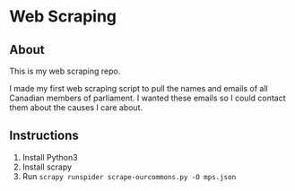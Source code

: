 # Web Scraping

## About

This is my web scraping repo.

I made my first web scraping script to pull the names and emails of all Canadian members of parliament. I wanted these emails so I could contact them about the causes I care about.

## Instructions

1. Install Python3
2. Install scrapy
3. Run `scrapy runspider scrape-ourcommons.py -O mps.json`
